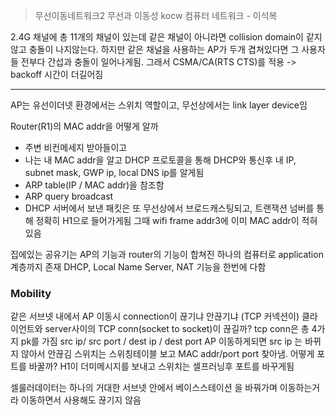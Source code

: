 > 무선이동네트워크2
> 무선과 이동성
> kocw 컴퓨터 네트워크 - 이석복

 2.4G 채널에 총 11개의 채널이 있는데 같은 채널이 아니라면 collision domain이 같지 않고 충돌이 나지않는다. 하지만 같은 채널을 사용하는 AP가 두개 겹쳐있다면 그 사용자들 전부다 간섭과 충돌이 일어나게됨. 그래서 CSMA/CA(RTS CTS)를 적용 -> backoff 시간이 더길어짐

---

AP는 유선이더넷 환경에서는 스위치 역할이고, 무선상에서는 link layer device임

Router(R1)의 MAC addr을 어떻게 알까
- 주변 비컨메세지 받아들이고
- 나는 내 MAC addr을 알고 DHCP 프로토콜을 통해 DHCP와 통신후 내 IP, subnet mask, GWP ip, local DNS ip를 알게됨
- ARP table(IP / MAC addr)을 참조함
- ARP query broadcast
- DHCP 서버에서 보낸 패킷은 또 무선상에서 브로드캐스팅되고, 트랜잭션 넘버를 통해 정확히 H1으로 들어가게됨 그때 wifi frame addr3에 이미 MAC addr이 적혀있음

집에있는 공유기는 AP의 기능과 router의 기능이 합쳐진 하나의 컴퓨터로 application 계층까지 존재
DHCP, Local Name Server, NAT 기능을 한번에 다함

### Mobility
같은 서브넷 내에서 AP 이동시 connection이 끊기냐 안끊기냐 (TCP 커넥션이) 클라이언트와 server사이의 TCP conn(socket to socket)이 끊길까?
tcp conn은 총 4가지 pk를 가짐 src ip/ src port / dest ip / dest port
AP 이동하게되면 src ip 는 바뀌지 않아서 안끊김
스위치는 스위칭테이블 보고 MAC addr/port  port 찾아냄. 어떻게 포트를 바꿀까?
H1이 더미메시지를 보내고 스위치는 셀프러닝후 포트를 바꾸게됨

셀룰러데이터는 하나의 거대한 서브넷 안에서 베이스스테이션 을 바꿔가며 이동하는거라 이동하면서 사용해도 끊기지 않음
